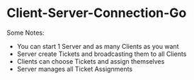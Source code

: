 # Client-Server-Connection-Go
 
Some Notes:
- You can start 1 Server and as many Clients as you want
- Server create Tickets and broadcasting them to all Clients
- Clients can choose Tickets and assign themselves
- Server manages all Ticket Assignments
